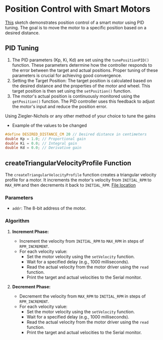 # Position Control with Smart Motors

[This](https://github.com/mikhaildasilva/ES3011/blob/20d165d9492f7185c27da2c1a9fdc293d24631f3/Software/test/PID_tuning_test/PID_tuning_test.ino) sketch demonstrates position control of a smart motor using PID tuning. The goal is to move the motor to a specific position based on a desired distance.

## PID Tuning 

   1. The PID parameters (Kp, Ki, Kd) are set using the ```tunePositionPID()``` function. These parameters determine how the controller responds to the error between the target and actual positions. Proper tuning of these parameters is crucial for achieving good convergence.
   2. Setting the Target Position: The target position is calculated based on the desired distance and the properties of the motor and wheel. This target position is then set using the ```setPosition()``` function.
   3. The motor's actual position is continuously monitored using the ```getPosition()``` function. The PID controller uses this feedback to adjust the motor's input and reduce the position error.
      
Using Ziegler-Nichols or any other method of your choice to tune the gains 
- Example of the values to be changed
```c
#define DESIRED_DISTANCE_CM 20 // Desired distance in centimeters
double Kp = 1.0; // Proportional gain
double Ki = 0.0; // Integral gain
double Kd = 0.0; // Derivative gain
```

## createTriangularVelocityProfile Function

The `createTriangularVelocityProfile` function creates a triangular velocity profile for a motor. It increments the motor's velocity from `INITIAL_RPM` to `MAX_RPM` and then decrements it back to `INITIAL_RPM`.
[File location](https://github.com/mikhaildasilva/ES3011/blob/df60fd108a9c9e1c1bca6b1fbec1b55bb6f93011/Software/test/velocity_control_test/velocity_control_test.ino)
### Parameters

- `addr`: The 8-bit address of the motor.

### Algorithm

1. **Increment Phase:**
   - Increment the velocity from `INITIAL_RPM` to `MAX_RPM` in steps of `RPM_INCREMENT`.
   - For each velocity value:
     - Set the motor velocity using the `setVelocity` function.
     - Wait for a specified delay (e.g., 1000 milliseconds).
     - Read the actual velocity from the motor driver using the `read` function.
     - Print the target and actual velocities to the Serial monitor.

2. **Decrement Phase:**
   - Decrement the velocity from `MAX_RPM` to `INITIAL_RPM` in steps of `RPM_INCREMENT`.
   - For each velocity value:
     - Set the motor velocity using the `setVelocity` function.
     - Wait for a specified delay (e.g., 1000 milliseconds).
     - Read the actual velocity from the motor driver using the `read` function.
     - Print the target and actual velocities to the Serial monitor.
